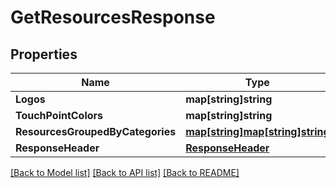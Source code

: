 # GetResourcesResponse

## Properties

Name | Type | Description | Notes
------------ | ------------- | ------------- | -------------
**Logos** | **map[string]string** |  | [optional] 
**TouchPointColors** | **map[string]string** |  | [optional] 
**ResourcesGroupedByCategories** | [**map[string]map[string]string**](map.md) |  | [optional] 
**ResponseHeader** | [**ResponseHeader**](ResponseHeader.md) |  | [optional] 

[[Back to Model list]](../README.md#documentation-for-models) [[Back to API list]](../README.md#documentation-for-api-endpoints) [[Back to README]](../README.md)


